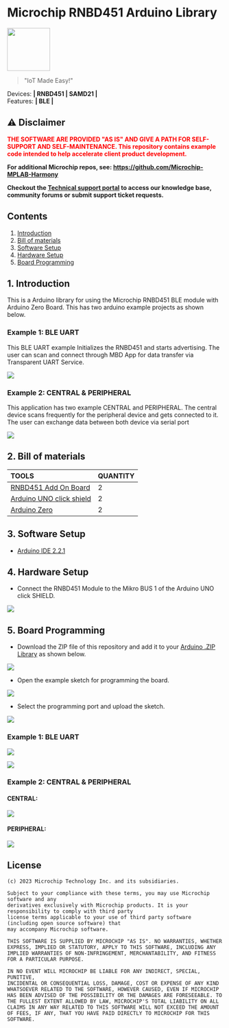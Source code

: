 # Microchip RNBD451 Arduino Library


<img src="docs/IoT-Made-Easy-Logo.png" width=100>


> "IoT Made Easy!" 

Devices: **| RNBD451 | SAMD21 |**<br>
Features: **| BLE |**


## ⚠ Disclaimer

<p><span style="color:red"><b>
THE SOFTWARE ARE PROVIDED "AS IS" AND GIVE A PATH FOR SELF-SUPPORT AND SELF-MAINTENANCE. This repository contains example code intended to help accelerate client product development. </br>

For additional Microchip repos, see: <a href="https://github.com/Microchip-MPLAB-Harmony" target="_blank">https://github.com/Microchip-MPLAB-Harmony</a>

Checkout the <a href="https://microchipsupport.force.com/s/" target="_blank">Technical support portal</a> to access our knowledge base, community forums or submit support ticket requests.
</span></p></b>

## Contents

1. [Introduction](#step1)
1. [Bill of materials](#step2)
1. [Software Setup](#step3)
1. [Hardware Setup](#step4)
1. [Board Programming](#step5)


## 1. Introduction<a name="step1">

This is a Arduino library for using the Microchip RNBD451 BLE module with Arduino Zero Board. This has two arduino example projects as shown below.

### Example 1: BLE UART

This BLE UART example Initializes the RNBD451 and starts advertising. The user can scan and connect through MBD App for data transfer via Transparent UART Service.

![](docs/rnbd1.png)

### Example 2: CENTRAL & PERIPHERAL

This application has two example CENTRAL and PERIPHERAL. The central device scans frequently for the peripheral device and gets connected to it. The user can exchange data between both device via serial port 

![](docs/rnbd2.png)

## 2. Bill of materials<a name="step2">

| TOOLS | QUANTITY |
| :- | :- |
| [RNBD451 Add On Board](https://www.microchip.com/en-us/development-tool/ev25f14a#:~:text=The%20RNBD451%20Add%20On%20Board,%E2%84%A2%20Add%20On%20Bus%20Standard.) | 2 |
| [Arduino UNO click shield](https://www.mikroe.com/arduino-uno-click-shield) | 2 |
| [Arduino Zero](https://store-usa.arduino.cc/products/arduino-zero) | 2 |

## 3. Software Setup<a name="step3">

- [Arduino IDE 2.2.1](https://www.arduino.cc/en/software)

## 4. Hardware Setup<a name="step4">

- Connect the RNBD451 Module to the Mikro BUS 1 of the Arduino UNO click SHIELD.

![](docs/hardware.png)

## 5. Board Programming<a name="step5">

- Download the ZIP file of this repository and add it to your [Arduino .ZIP Library](https://docs.arduino.cc/software/ide-v1/tutorials/installing-libraries#importing-a-zip-library) as shown below.

![](docs/zip.png)

- Open the example sketch for programming the board.

![](docs/eg.png)

- Select the programming port and upload the sketch.

![](docs/port.png)

### Example 1: BLE UART

![](docs/BLE_UART.png)

![](docs/EG_1.gif)

### Example 2: CENTRAL & PERIPHERAL

#### CENTRAL:

![](docs/CENTRAL_TT.png)

#### PERIPHERAL:

![](docs/PERIPHERAL_TT.png)

## License

	(c) 2023 Microchip Technology Inc. and its subsidiaries. 
    
    Subject to your compliance with these terms, you may use Microchip software and any 
    derivatives exclusively with Microchip products. It is your responsibility to comply with third party 
    license terms applicable to your use of third party software (including open source software) that 
    may accompany Microchip software.
    
    THIS SOFTWARE IS SUPPLIED BY MICROCHIP "AS IS". NO WARRANTIES, WHETHER 
    EXPRESS, IMPLIED OR STATUTORY, APPLY TO THIS SOFTWARE, INCLUDING ANY 
    IMPLIED WARRANTIES OF NON-INFRINGEMENT, MERCHANTABILITY, AND FITNESS 
    FOR A PARTICULAR PURPOSE.
    
    IN NO EVENT WILL MICROCHIP BE LIABLE FOR ANY INDIRECT, SPECIAL, PUNITIVE, 
    INCIDENTAL OR CONSEQUENTIAL LOSS, DAMAGE, COST OR EXPENSE OF ANY KIND 
    WHATSOEVER RELATED TO THE SOFTWARE, HOWEVER CAUSED, EVEN IF MICROCHIP 
    HAS BEEN ADVISED OF THE POSSIBILITY OR THE DAMAGES ARE FORESEEABLE. TO 
    THE FULLEST EXTENT ALLOWED BY LAW, MICROCHIP'S TOTAL LIABILITY ON ALL 
    CLAIMS IN ANY WAY RELATED TO THIS SOFTWARE WILL NOT EXCEED THE AMOUNT 
    OF FEES, IF ANY, THAT YOU HAVE PAID DIRECTLY TO MICROCHIP FOR THIS 
    SOFTWARE.

